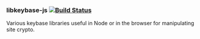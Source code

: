 ### libkeybase-js [![Build Status](https://travis-ci.org/keybase/libkeybase-js.svg?branch=master)](https://travis-ci.org/keybase/libkeybase-js)

Various keybase libraries useful in Node or in the browser for manipulating
site crypto.
